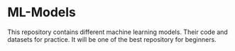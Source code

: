 # ML-Models
This repository contains different machine learning models. Their code and datasets for practice. It will be one of the best repository for beginners.
